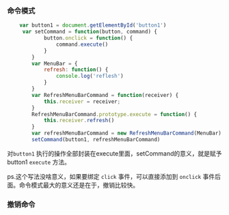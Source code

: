 ### 命令模式

```js
	var button1 = document.getElementById('button1')
     var setCommand = function(button, command) {
            button.onclick = function() {
                command.execute()
            }
        }
        var MenuBar = {
            refresh: function() {
                console.log('reflesh')
            }
        }
        var RefreshMenuBarCommand = function(receiver) {
            this.receiver = receiver;
        }
        RefreshMenuBarCommand.prototype.execute = function() {
            this.receiver.refresh()
        }
        var refreshMenuBarCommand = new RefreshMenuBarCommand(MenuBar)
        setCommand(button1, refreshMenuBarCommand)
```

对`button1` 执行的操作全部封装在execute里面，setCommand的意义，就是赋予button1 `execute` 方法。

ps.这个写法没啥意义，如果要绑定 `click` 事件，可以直接添加到 `onclick` 事件后面。命令模式最大的意义还是在于，撤销比较快。

### 撤销命令